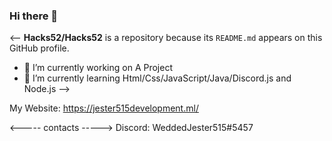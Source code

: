 ### Hi there 👋

<--
**Hacks52/Hacks52** is a repository because its `README.md` appears on this GitHub profile.


- 🔭 I’m currently working on A Project
- 🌱 I’m currently learning Html/Css/JavaScript/Java/Discord.js and Node.js
-->


My Website: https://jester515development.ml/

<----- contacts ----->
Discord: WeddedJester515#5457
